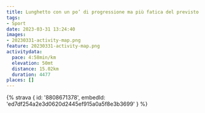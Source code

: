 ```yaml
---
title: Lunghetto con un po’ di progressione ma più fatica del previsto
tags:
- Sport
date: 2023-03-31 13:24:40
images:
- 20230331-activity-map.png
feature: 20230331-activity-map.png
activitydata:
  pace: 4:58min/km
  elevation: 50mt
  distance: 15.02km
  duration: 4477
places: []
---
```


<!--more--> 

 [//]: # ({% figure { src: '20230331-activity-map.png', title: 'map' } %})


{% strava { id: '8808671378', embedId: 'ed7df254a2e3d0620d2445ef915a0a5f8e3b3699' } %}